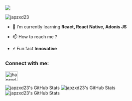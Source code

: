 
<div>
<img  src="https://images-wixmp-ed30a86b8c4ca887773594c2.wixmp.com/f/1c925188-f59b-4af6-a622-70dd01281f36/d9z5g7b-da8e6da8-f3ab-4b9d-b31c-2964402384c2.gif?token=eyJ0eXAiOiJKV1QiLCJhbGciOiJIUzI1NiJ9.eyJzdWIiOiJ1cm46YXBwOjdlMGQxODg5ODIyNjQzNzNhNWYwZDQxNWVhMGQyNmUwIiwiaXNzIjoidXJuOmFwcDo3ZTBkMTg4OTgyMjY0MzczYTVmMGQ0MTVlYTBkMjZlMCIsIm9iaiI6W1t7InBhdGgiOiJcL2ZcLzFjOTI1MTg4LWY1OWItNGFmNi1hNjIyLTcwZGQwMTI4MWYzNlwvZDl6NWc3Yi1kYThlNmRhOC1mM2FiLTRiOWQtYjMxYy0yOTY0NDAyMzg0YzIuZ2lmIn1dXSwiYXVkIjpbInVybjpzZXJ2aWNlOmZpbGUuZG93bmxvYWQiXX0.GZvnH24ThE3waN46hBJobwvdbCTShI2YFOrNOZoAv9c"/>

  </div>
<p align="left"> <img src="https://komarev.com/ghpvc/?username=japzxd23&label=Profile%20views&color=0e75b6&style=flat" alt="japzxd23" /> </p>

- 🌱 I’m currently learning **React, React Native, Adonis JS**

- 📫 How to reach me ?

- ⚡ Fun fact **Innovative**

<h3 align="left">Connect with me:</h3>
<p align="left">
<a href="https://fb.com/jhapzxd" target="blank"><img align="center" src="https://raw.githubusercontent.com/rahuldkjain/github-profile-readme-generator/master/src/images/icons/Social/facebook.svg" alt="jhapzxd" height="30" width="40" /></a>
</p>


<img src="https://github-readme-stats.vercel.app/api?username=japzxd23&theme=tokyonight&show_icons=true&hide_border=true&count_private=true" alt="japzxd23's GitHub Stats" />
<img src="https://github-readme-stats.vercel.app/api/top-langs/?username=japzxd23&theme=tokyonight&show_icons=true&hide_border=true&layout=compact" alt="japzxd23's GitHub Stats" />
<img src="https://github-readme-streak-stats.herokuapp.com/?user=japzxd23&theme=tokyonight&hide_border=true" alt="japzxd23's GitHub Stats" />


